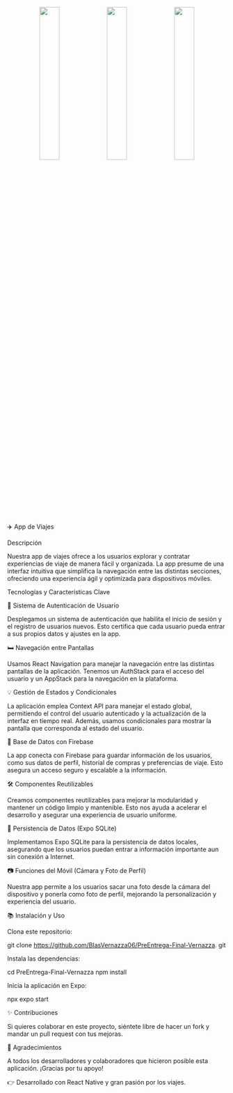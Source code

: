 <p align="center">
  <img src="![ImagenREADME1](https://github.com/user-attachments/assets/2cb6f885-bf17-49b5-81e9-f1ebd19882bf)" width="30%">
  <img src="![ImagenREADME2](https://github.com/user-attachments/assets/d0e2f274-d1f2-40d8-82a7-2be99ab24173)" width="30%">
  <img src="![ImagenREADME3](https://github.com/user-attachments/assets/6a654a18-93ed-4e18-b877-57aac420954c)" width="30%">
</p>


✈️ App de Viajes 

Descripción 

Nuestra app de viajes ofrece a los usuarios explorar y contratar experiencias de viaje de manera fácil y organizada. La app presume de una interfaz intuitiva que simplifica la navegación entre las distintas secciones, ofreciendo una experiencia ágil y optimizada para dispositivos móviles. 

Tecnologías y Características Clave 

🔐 Sistema de Autenticación de Usuario 

Desplegamos un sistema de autenticación que habilita el inicio de sesión y el registro de usuarios nuevos. Esto certifica que cada usuario pueda entrar a sus propios datos y ajustes en la app. 

🛏️ Navegación entre Pantallas 

Usamos React Navigation para manejar la navegación entre las distintas pantallas de la aplicación. Tenemos un AuthStack para el acceso del usuario y un AppStack para la navegación en la plataforma. 

💡 Gestión de Estados y Condicionales 

La aplicación emplea Context API para manejar el estado global, permitiendo el control del usuario autenticado y la actualización de la interfaz en tiempo real. Además, usamos condicionales para mostrar la pantalla que corresponda al estado del usuario. 

📂 Base de Datos con Firebase 

La app conecta con Firebase para guardar información de los usuarios, como sus datos de perfil, historial de compras y preferencias de viaje. Esto asegura un acceso seguro y escalable a la información. 

🛠️ Componentes Reutilizables 

Creamos componentes reutilizables para mejorar la modularidad y mantener un código limpio y mantenible. Esto nos ayuda a acelerar el desarrollo y asegurar una experiencia de usuario uniforme. 

📅 Persistencia de Datos (Expo SQLite) 

Implementamos Expo SQLite para la persistencia de datos locales, asegurando que los usuarios puedan entrar a información importante aun sin conexión a Internet. 

📷 Funciones del Móvil (Cámara y Foto de Perfil) 

Nuestra app permite a los usuarios sacar una foto desde la cámara del dispositivo y ponerla como foto de perfil, mejorando la personalización y experiencia del usuario. 

📚 Instalación y Uso 

Clona este repositorio: 

git clone https://github.com/BlasVernazza06/PreEntrega-Final-Vernazza. git 

Instala las dependencias: 

cd PreEntrega-Final-Vernazza 
npm install 

Inicia la aplicación en Expo: 

npx expo start 

✨ Contribuciones 

Si quieres colaborar en este proyecto, siéntete libre de hacer un fork y mandar un pull request con tus mejoras. 

🌟 Agradecimientos 

A todos los desarrolladores y colaboradores que hicieron posible esta aplicación. ¡Gracias por tu apoyo! 

👉 Desarrollado con React Native y gran pasión por los viajes.
